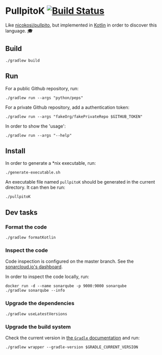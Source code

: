 # PullpitoK [![Build Status](https://travis-ci.com/nicokosi/pullpitoK.svg?branch=master)](https://travis-ci.com/nicokosi/pullpitoK)

Like [nicokosi/pullpito](https://github.com/nicokosi/pullpito/), but implemented in [Kotlin](https://kotlinlang.org/) in order to discover this language. 🎓

## Build

    ./gradlew build

## Run

For a public Github repository, run:

    ./gradlew run --args "python/peps"

For a private Github repository, add a authentication token:

    ./gradlew run --args "fakeOrg/fakePrivateRepo $GITHUB_TOKEN"

In order to show the 'usage':

    ./gradlew run --args "--help"

## Install

In order to generate a *nix executable, run:

    ./generate-executable.sh

An executable file named `pullpitoK` should be generated in the current directory. It can then be run:

    ./pullpitoK

## Dev tasks

### Format the code

    ./gradlew formatKotlin

### Inspect the code

Code inspection is configured on the master branch. See the [sonarcloud.io's dashboard](https://sonarcloud.io/dashboard?id=nicokosi_pullpitoK).

In order to inspect the code locally, run:

    docker run -d --name sonarqube -p 9000:9000 sonarqube
    ./gradlew sonarqube --info

### Upgrade the dependencies

    ./gradlew useLatestVersions

### Upgrade the build system

Check the current version in [the `Gradle` documentation](https://docs.gradle.org) and run:

    ./gradlew wrapper --gradle-version $GRADLE_CURRENT_VERSION